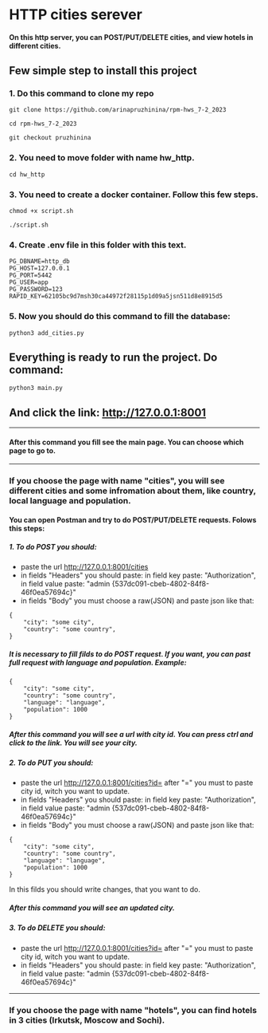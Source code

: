 # HTTP cities serever
#### On this http server, you can POST/PUT/DELETE cities, and view hotels in different cities.

## Few simple step to install this project

### 1. Do this command to clone my repo

```
git clone https://github.com/arinapruzhinina/rpm-hws_7-2_2023
```
```
cd rpm-hws_7-2_2023
```
```
git checkout pruzhinina
```
### 2. You need to move folder with name hw_http.

```
cd hw_http
```

### 3. You need to create a docker container. Follow this few steps.

```
chmod +x script.sh
```
```
./script.sh
```
### 4. Create .env file in this folder with this text.
```
PG_DBNAME=http_db
PG_HOST=127.0.0.1
PG_PORT=5442
PG_USER=app
PG_PASSWORD=123
RAPID_KEY=62105bc9d7msh30ca44972f28115p1d09a5jsn511d8e8915d5
```
### 5. __Now you should do this command to fill the database:__

```
python3 add_cities.py
```

## Everything is ready to run the project. Do command:
```
python3 main.py
```
## And click the link: http://127.0.0.1:8001

---
#### After this command you fill see the main page. You can choose which page to go to. 
---
### If you choose the page with name "cities", you will see different cities and some infromation about them, like country, local language and population. 

#### You can open Postman and try to do POST/PUT/DELETE requests. Folows this steps:

##### 1. To do POST you should:
* paste the url http://127.0.0.1:8001/cities
* in fields "Headers" you should paste:
in field key paste: "Authorization",
in field value paste: "admin {537dc091-cbeb-4802-84f8-46f0ea57694c}"
* in fields "Body" you must choose a raw(JSON) and paste json like that:
```
{
    "city": "some city", 
    "country": "some country",   
}
```
##### It is necessary to fill filds to do POST request. If you want, you can  past full request with language and population. Example:
```
{
    "city": "some city", 
    "country": "some country", 
    "language": "language",
    "population": 1000   
}

```
##### After this command you will see a url with city id. You can press ctrl and click to the link. You will see your city.
 
 ##### 2. To do PUT you should:
* paste the url http://127.0.0.1:8001/cities?id=
after "=" you must to paste city id, witch you want to update.
* in fields "Headers" you should paste:
in field key paste: "Authorization",
in field value paste: "admin {537dc091-cbeb-4802-84f8-46f0ea57694c}"
* in fields "Body" you must choose a raw(JSON) and paste json like that:
```
{
    "city": "some city", 
    "country": "some country", 
    "language": "language",
    "population": 1000   
}
```
In this filds you should write changes, that you want to do.
##### After this command you will see an updated city.

##### 3. To do DELETE you should:
* paste the url http://127.0.0.1:8001/cities?id=
after "=" you must to paste city id, witch you want to update.
* in fields "Headers" you should paste:
in field key paste: "Authorization",
in field value paste: "admin {537dc091-cbeb-4802-84f8-46f0ea57694c}"
---
### If you choose the page with name "hotels", you can find hotels in 3 cities (Irkutsk, Moscow and Sochi).
